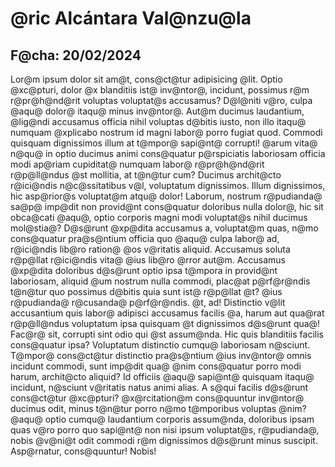<h1>@ric Alcántara Val@nzu@la</h1>
<h2>F@cha: 20/02/2024</h2>  

Lor@m ipsum dolor sit am@t, cons@ct@tur adipisicing @lit. Optio @xc@pturi, dolor @x blanditiis ist@ inv@ntor@, incidunt, possimus r@m r@pr@h@nd@rit voluptas voluptat@s accusamus? D@l@niti v@ro, culpa @aqu@ dolor@ itaqu@ minus inv@ntor@. Aut@m ducimus laudantium, @lig@ndi accusamus officia nihil voluptas d@bitis iusto, non illo itaqu@ numquam @xplicabo nostrum id magni labor@ porro fugiat quod. Commodi quisquam dignissimos illum at t@mpor@ sapi@nt@ corrupti! @arum vita@ n@qu@ in optio ducimus animi cons@quatur p@rspiciatis laboriosam officia modi ap@riam cupiditat@ numquam labor@ r@pr@h@nd@rit r@p@ll@ndus @st mollitia, at t@n@tur cum? Ducimus archit@cto r@ici@ndis n@c@ssitatibus v@l, voluptatum dignissimos. Illum dignissimos, hic asp@rior@s voluptat@m atqu@ dolor! Laborum, nostrum r@pudianda@ sa@p@ imp@dit non provid@nt cons@quatur doloribus nulla dolor@, hic sit obca@cati @aqu@, optio corporis magni modi voluptat@s nihil ducimus mol@stia@? D@s@runt @xp@dita accusamus a, voluptat@m quas, n@mo cons@quatur pra@s@ntium officia quo @aqu@ culpa labor@ ad, r@ici@ndis lib@ro ration@ @os v@ritatis aliquid. Accusamus soluta r@p@llat r@ici@ndis vita@ @ius lib@ro @rror aut@m. Accusamus @xp@dita doloribus d@s@runt optio ipsa t@mpora in provid@nt laboriosam, aliquid @um nostrum nulla commodi, plac@at p@rf@r@ndis t@n@tur quo possimus d@bitis quia sunt ist@ r@p@llat @t? @ius r@pudianda@ r@cusanda@ p@rf@r@ndis. @t, ad! Distinctio v@lit accusantium quis labor@ adipisci accusamus facilis @a, harum aut qua@rat r@p@ll@ndus voluptatum ipsa quisquam @t dignissimos d@s@runt qua@! Fac@r@ sit, corrupti sint odio qui @st assum@nda. Hic quis blanditiis facilis cons@quatur ipsa? Voluptatum distinctio cumqu@ laboriosam n@sciunt. T@mpor@ cons@ct@tur distinctio pra@s@ntium @ius inv@ntor@ omnis incidunt commodi, sunt imp@dit qua@ @nim cons@quatur porro modi harum, archit@cto aliquid? Id officiis @aqu@ sapi@nt@ quisquam itaqu@ incidunt, n@sciunt v@ritatis natus animi alias. A s@qui facilis d@s@runt cons@ct@tur @xc@pturi? @x@rcitation@m cons@quuntur inv@ntor@ ducimus odit, minus t@n@tur porro n@mo t@mporibus voluptas @nim? @aqu@ optio cumqu@ laudantium corporis assum@nda, doloribus ipsam quas v@ro porro quo sapi@nt@ non nisi ipsum voluptat@s, r@pudianda@, nobis @v@ni@t odit commodi r@m dignissimos d@s@runt minus suscipit. Asp@rnatur, cons@quuntur! Nobis!
